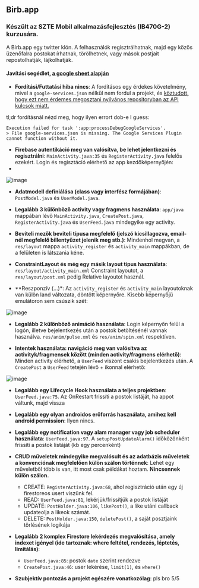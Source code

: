 ## Birb.app

### Készült az SZTE Mobil alkalmazásfejlesztés (IB470G-2) kurzusára.

A Birb.app egy twitter klón. 
A felhasználók regisztrálhatnak, majd egy közös üzenőfalra postokat írhatnak, törölhetnek, vagy mások postjait repostolhatják, lájkolhatják.

#### Javítási segédlet, [a google sheet alapján](https://docs.google.com/spreadsheets/d/1EjF3BcORhPtaLhDuegIORdjlUkcDQRfUdq1m6Tpxc48)

- **Fordítási/Futtatási hiba nincs**: A fordításos egy érdekes követelmény, mivel a `google-services.json` nélkül nem fordul a projekt, és [köztudott, hogy ezt nem érdemes megosztani nyilvános repositoryban az API kulcsok miatt.](https://stackoverflow.com/questions/37358340/should-i-add-the-google-services-json-from-firebase-to-my-repository)

tl;dr fordításnál nézd meg, hogy ilyen errort dob-e I guess:
```
Execution failed for task ':app:processDebugGoogleServices'.
> File google-services.json is missing. The Google Services Plugin cannot function without it.
```

- **Firebase autentikáció meg van valósítva, be lehet jelentkezni és regisztrálni**: ``MainActivity.java:35`` és ``RegisterActivity.java`` felelős ezekért. Login és regisztáció elérhető az app kezdőképernyőjén:
- 
![image](https://user-images.githubusercontent.com/80174357/236635719-ca0bcd8e-acf9-4b47-8ec1-26fc49bd824d.png)

- **Adatmodell definiálása (class vagy interfész formájában)**: ``PostModel.java`` és ``UserModel.java``.

- **Legalább 3 különböző activity vagy fragmens használata**: `app/java` mappában lévő ``MainActivity.java``, ``CreatePost.java``, ``RegisterActivity.java`` és ``UserFeed.java`` mindegyike egy activity.

- **Beviteli mezők beviteli típusa megfelelő (jelszó kicsillagozva, email-nél megfelelő billentyűzet jelenik meg stb.)**: Mindenhol megvan, a `res/layout` mappa `activity_register` és `activity_main` mappákban, de a felületen is látszania kéne.

- **ConstraintLayout és még egy másik layout típus használata**: `res/layout/activity_main.xml` Constraint layoutot, a `res/layout/post.xml` pedig Relative layoutot használ.

- **Reszponzív (...)*: Az `activity_register` és `activity_main` layoutoknak van külön land változata, döntött képernyőre. Kisebb képernyőjű emulátoron sem csúszik szét:
 
![image](https://user-images.githubusercontent.com/80174357/236636496-a7767498-8053-45e5-91a8-5862a327f4c6.png)

- **Legalább 2 különböző animáció használata**: Login képernyőn felül a logón, illetve bejelentkezés után a postok betöltésénél vannak használva. `res/anim/pulse.xml` és `res/anim/spin.xml` respektíven.

- **Intentek használata: navigáció meg van valósítva az activityk/fragmensek között (minden activity/fragmens elérhető)**: Minden activity elérhető, a `UserFeed` viszont csakis bejelentkezés után. A `CreatePost` a `UserFeed` tetején lévő + ikonnal elérhető:

![image](https://user-images.githubusercontent.com/80174357/236636701-0c0550da-d7ec-45d7-aa5c-b46968671b61.png)

- **Legalább egy Lifecycle Hook használata a teljes projektben**: ``UserFeed.java:75``. Az OnRestart frissíti a postok listáját, ha appot váltunk, majd vissza

- **Legalább egy olyan androidos erőforrás használata, amihez kell android permission**: Ilyen nincs.

- **Legalább egy notification vagy alam manager vagy job scheduler használata**: ``UserFeed.java:97``. A ``setupPostUpdateAlarm()`` időközönként frissíti a postok listáját (kb egy percenként)

- **CRUD műveletek mindegyike megvalósult és az adatbázis műveletek a konvenciónak megfelelően külön szálon történnek**:
Lehet egy műveletből több is van, itt most csak példákat hoztam. **Nincsennek külön szálon.**
  - CREATE: ``RegisterActivity.java:68``, ahol regisztráció után egy új firestoreos usert viszünk fel.
  - READ: ``UserFeed.java:81``, lekérjük/frissítjük a postok listáját
  - UPDATE: ``PostHolder.java:106``, ``likePost()``, a like utáni callback updateolja a likeok számát.
  - DELETE: ``PostHolder.java:150``, ``deletePost()``, a saját posztjaink törlésének logikája
  
- **Legalább 2 komplex Firestore lekérdezés megvalósítása, amely indexet igényel (ide tartoznak: where feltétel, rendezés, léptetés, limitálás)**:
  - ``UserFeed.java:85``: postok `date` szerint rendezve
  - ``CreatePost.java:46``: user lekérése, `limit(1)`, és `where()`
  
- **Szubjektív pontozás a projekt egészére vonatkozólag**: pls bro 5/5












